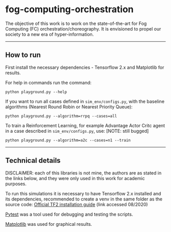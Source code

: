 # fog-computing-orchestration

The objective of this work is to work on the state-of-the-art for Fog Computing (FC) orchestration/choreography. It is envisioned to propel our society to a new era of hyper-information.


---

##  How to run

First install the necessary dependencies - Tensorflow 2.x and Matplotlib for results.

For help in commands run the command:
```
python playground.py --help
```
If you want to run all cases defined in `sim_env/configs.py`, with the baseline algorithms (Nearest Round Robin or Nearest Priority Queue):
```
python playground.py --algorithm=rrpq --cases=all
```
To train a Reinforcement Learning, for example Advantage Actor Critc agent in a case described in `sim_env/configs.py`, use: [NOTE: still bugged]
```
python playground.py --algorithm=a2c --cases=n1 --train
```

---
## Technical details
  
DISCLAIMER: each of this libraries is not mine, the authors are as stated in the links below, and they were only used in this work for academic purposes.  

To run this simulations it is necessary to have Tensorflow 2.x installed and its dependencies, recommended to create a venv in the same folder as the source code:
[Official TF2 installation guide](https://www.tensorflow.org/install/pip#virtual-environment-install) (link accessed 08/2020)  
  
[Pytest](https://docs.pytest.org/en/stable/getting-started.html) was a tool used for debugging and testing the scripts.  
  
[Matplotlib](https://matplotlib.org/) was used for graphical results.


